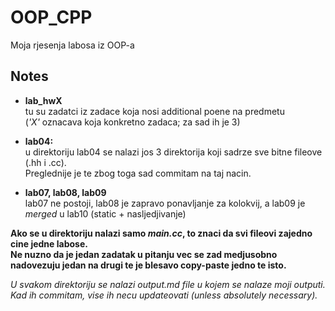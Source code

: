 # OOP_CPP
Moja rjesenja labosa iz OOP-a

## Notes

- **lab_hwX**\
tu su zadatci iz zadace koja nosi additional poene na predmetu\
(*'X'* oznacava koja konkretno zadaca; za sad ih je 3)

- **lab04:**\
u direktoriju lab04 se nalazi jos 3 direktorija koji sadrze sve bitne fileove (.hh i .cc).\
Preglednije je te zbog toga sad commitam na taj nacin.

- **lab07, lab08, lab09**\
lab07 ne postoji, lab08 je zapravo ponavljanje za kolokvij, a lab09 je *merged* u lab10 (static + nasljedjivanje)


**Ako se u direktoriju nalazi samo *main.cc*, to znaci da svi fileovi zajedno cine jedne labose.\
Ne nuzno da je jedan zadatak u pitanju vec se zad medjusobno nadovezuju jedan na drugi te je blesavo copy-paste jedno te isto.**


*U svakom direktoriju se nalazi output.md file u kojem se nalaze moji outputi. Kad ih commitam, vise ih necu updateovati (unless absolutely necessary).*
